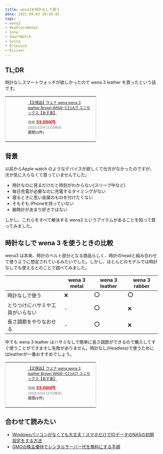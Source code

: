 ```yaml
---
title: wena3を時計なしで使う
date: 2021-09-03 18:50:45
tags:
- wena3
- HeadlessWena3
- Sony
- SmartWatch
- Suica
- QrioLock
- Riiiver
---
```


## TL;DR

時計なしスマートウォッチが欲しかったので wena 3 leather を買ったという話です。

<table cellpadding="0" cellspacing="0" border="0" style=" border:1px solid #ccc; width:300px;"><tr style="border-style:none;"><td style="vertical-align:top; border-style:none; padding:10px; width:44px;"><a href="https://rpx.a8.net/svt/ejp?a8mat=2ZPTWJ+5H2JK2+2HOM+BWGDT&rakuten=y&a8ejpredirect=https%3A%2F%2Fhb.afl.rakuten.co.jp%2Fhgc%2Fg00pxbk4.2bo11b96.g00pxbk4.2bo12e5c%2Fa18092418509_2ZPTWJ_5H2JK2_2HOM_BWGDT%3Fpc%3Dhttps%253A%252F%252Fitem.rakuten.co.jp%252F10keiya%252F159956%252F%26m%3Dhttp%253A%252F%252Fm.rakuten.co.jp%252F10keiya%252Fi%252F10435596%252F" rel="nofollow"><img border="0" alt="" src="https://thumbnail.image.rakuten.co.jp/@0_mall/10keiya/cabinet/img159001-160000-1/159956-1.jpg?_ex=64x64" /></a></td><td style="font-size:12px; vertical-align:middle; border-style:none; padding:10px;"><p style="padding:0; margin:0;"><a href="https://rpx.a8.net/svt/ejp?a8mat=2ZPTWJ+5H2JK2+2HOM+BWGDT&rakuten=y&a8ejpredirect=https%3A%2F%2Fhb.afl.rakuten.co.jp%2Fhgc%2Fg00pxbk4.2bo11b96.g00pxbk4.2bo12e5c%2Fa18092418509_2ZPTWJ_5H2JK2_2HOM_BWGDT%3Fpc%3Dhttps%253A%252F%252Fitem.rakuten.co.jp%252F10keiya%252F159956%252F%26m%3Dhttp%253A%252F%252Fm.rakuten.co.jp%252F10keiya%252Fi%252F10435596%252F" rel="nofollow">【正規品】ウェナ wena wena 3 leather Brown WNW-C21A/T ユニセックス【あす楽】</a></p><p style="color:#666; margin-top:5px line-height:1.5;">価格:<span style="font-size:14px; color:#C00; font-weight:bold;">33,000円</span><br/><span style="font-size:10px; font-weight:normal;">(2021/10/4 11:01時点)</span><br/><span style="font-weight:bold;">感想(0件)</span></p></td></tr></table>

## 背景

以前からApple watch のようなデバイスが欲しくて仕方がなかったのですが、次が気に入らなくて買っていませんでした。

- 時計なのに見るだけだと時刻がわからない(スリープ中など)
- 毎日充電が必要なのに充電するタイミングがない
- 寝るときに思い金属のものを付けたくない
- そもそも iPhoneを持っていない
- 腕時計があまり好きではない

しかし、これらをすべて解決する wena3 というアイテムがあることを知って買ってみました。


## 時計なしで wena 3 を使うときの比較

wena3 は本来、時計のベルト部分となる商品らしく、時計のheadと組み合わせて使うように想定されているみたいでした。しかし、ほとんどのモデルでは時計なしでも使えるとのことで調べてみました。

||wena 3 metal | wena 3 leather | wena 3 rabber|
|----|----|----|----|
|時計なしで使う|:x:| :o: |:o: |
|とりつけにハサミや工具がいらない| - | :o: | :x: |
|長さ調節をやりなおせる | - | :o: | :x: |

中でも wena 3 leather はハサミなしで簡単に長さ調節ができるので購入してすぐ使うことができますし失敗がありません。時計なし(Headless)で使うためにはleatherが一番おすすめでしょう。


<table cellpadding="0" cellspacing="0" border="0" style=" border:1px solid #ccc; width:300px;"><tr style="border-style:none;"><td style="vertical-align:top; border-style:none; padding:10px; width:44px;"><a href="https://rpx.a8.net/svt/ejp?a8mat=2ZPTWJ+5H2JK2+2HOM+BWGDT&rakuten=y&a8ejpredirect=https%3A%2F%2Fhb.afl.rakuten.co.jp%2Fhgc%2Fg00pxbk4.2bo11b96.g00pxbk4.2bo12e5c%2Fa18092418509_2ZPTWJ_5H2JK2_2HOM_BWGDT%3Fpc%3Dhttps%253A%252F%252Fitem.rakuten.co.jp%252F10keiya%252F159956%252F%26m%3Dhttp%253A%252F%252Fm.rakuten.co.jp%252F10keiya%252Fi%252F10435596%252F" rel="nofollow"><img border="0" alt="" src="https://thumbnail.image.rakuten.co.jp/@0_mall/10keiya/cabinet/img159001-160000-1/159956-1.jpg?_ex=64x64" /></a></td><td style="font-size:12px; vertical-align:middle; border-style:none; padding:10px;"><p style="padding:0; margin:0;"><a href="https://rpx.a8.net/svt/ejp?a8mat=2ZPTWJ+5H2JK2+2HOM+BWGDT&rakuten=y&a8ejpredirect=https%3A%2F%2Fhb.afl.rakuten.co.jp%2Fhgc%2Fg00pxbk4.2bo11b96.g00pxbk4.2bo12e5c%2Fa18092418509_2ZPTWJ_5H2JK2_2HOM_BWGDT%3Fpc%3Dhttps%253A%252F%252Fitem.rakuten.co.jp%252F10keiya%252F159956%252F%26m%3Dhttp%253A%252F%252Fm.rakuten.co.jp%252F10keiya%252Fi%252F10435596%252F" rel="nofollow">【正規品】ウェナ wena wena 3 leather Brown WNW-C21A/T ユニセックス【あす楽】</a></p><p style="color:#666; margin-top:5px line-height:1.5;">価格:<span style="font-size:14px; color:#C00; font-weight:bold;">33,000円</span><br/><span style="font-size:10px; font-weight:normal;">(2021/10/4 11:01時点)</span><br/><span style="font-weight:bold;">感想(0件)</span></p></td></tr></table>

## 合わせて読みたい

- [Windowsパソコンがなくても大丈夫！スマホだけでIOデータのNASの初期設定をする方法](/2021/02/20/20210220_nas_smartphone/)
- [GMOの株主優待でレンタルサーバー代を無料にする手順](/2021/06/14/20210614_gmo_yutai_server/)
